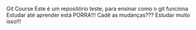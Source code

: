 Git Course
Este é um repositório teste, para ensinar como o git funciona
Estudar até aprender está PORRA!!!
Cadê as mudanças???
Estudar muito isso!!!
